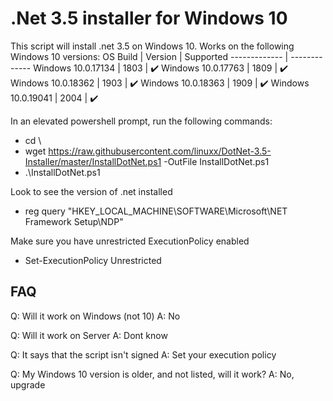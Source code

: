 # .Net 3.5 installer for Windows 10
This script will install .net 3.5 on Windows 10. Works on the following Windows 10 versions:
OS Build | Version | Supported
------------- | -------------
Windows 10.0.17134  | 1803 | :heavy_check_mark:
Windows 10.0.17763  | 1809 | :heavy_check_mark:
Windows 10.0.18362  | 1903 | :heavy_check_mark:
Windows 10.0.18363 | 1909 | :heavy_check_mark:
Windows 10.0.19041 | 2004 | :heavy_check_mark:


In an elevated powershell prompt, run the following commands:

* cd \\
* wget https://raw.githubusercontent.com/linuxx/DotNet-3.5-Installer/master/InstallDotNet.ps1 -OutFile InstallDotNet.ps1
* .\InstallDotNet.ps1



Look to see the version of .net installed
* reg query "HKEY_LOCAL_MACHINE\SOFTWARE\Microsoft\NET Framework Setup\NDP"

Make sure you have unrestricted ExecutionPolicy enabled
* Set-ExecutionPolicy Unrestricted


## FAQ
Q: Will it work on Windows (not 10) 
A: No

Q: Will it work on Server
A: Dont know

Q: It says that the script isn't signed
A: Set your execution policy

Q: My Windows 10 version is older, and not listed, will it work?
A: No, upgrade 
